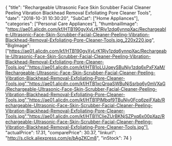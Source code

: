 {
	"title": "Rechargeable Ultrasonic Face Skin Scrubber Facial Cleaner Peeling Vibration Blackhead Removal Exfoliating Pore Cleaner Tools",
	"date": "2018-10-31 10:30:20",
	"SubCat": ["Home Appliances"],
	"categories": ["Personal Care Appliances"],
	"thumbnailImage": "https://ae01.alicdn.com/kf/HTB190gyXyLrK1Rjy1zdq6ynnpXac/Rechargeable-Ultrasonic-Face-Skin-Scrubber-Facial-Cleaner-Peeling-Vibration-Blackhead-Removal-Exfoliating-Pore-Cleaner-Tools.jpg_220x220.jpg",
	"BigImage": ["https://ae01.alicdn.com/kf/HTB190gyXyLrK1Rjy1zdq6ynnpXac/Rechargeable-Ultrasonic-Face-Skin-Scrubber-Facial-Cleaner-Peeling-Vibration-Blackhead-Removal-Exfoliating-Pore-Cleaner-Tools.jpg","https://ae01.alicdn.com/kf/HTB1oLUJqeySBuNjy1zdq6xPxFXaM/Rechargeable-Ultrasonic-Face-Skin-Scrubber-Facial-Cleaner-Peeling-Vibration-Blackhead-Removal-Exfoliating-Pore-Cleaner-Tools.jpg","https://ae01.alicdn.com/kf/HTB1xcQrqaSWBuNjSsrbq6y0mVXaG/Rechargeable-Ultrasonic-Face-Skin-Scrubber-Facial-Cleaner-Peeling-Vibration-Blackhead-Removal-Exfoliating-Pore-Cleaner-Tools.jpg","https://ae01.alicdn.com/kf/HTB1PlMbqf9TBuNjy0Fcq6zeiFXab/Rechargeable-Ultrasonic-Face-Skin-Scrubber-Facial-Cleaner-Peeling-Vibration-Blackhead-Removal-Exfoliating-Pore-Cleaner-Tools.jpg","https://ae01.alicdn.com/kf/HTB11CIieZUrBKNjSZPxq6x00pXaz/Rechargeable-Ultrasonic-Face-Skin-Scrubber-Facial-Cleaner-Peeling-Vibration-Blackhead-Removal-Exfoliating-Pore-Cleaner-Tools.jpg"],
	"actualPrice": 17.31,
	"comparePrice": 30.37,
	"linkurl": "http://s.click.aliexpress.com/e/bAgZKCm8",
	"inStock": 74
}
